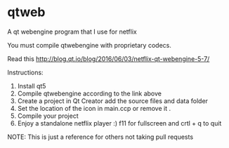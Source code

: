 # qtweb
A qt webengine program that I use for netflix


You must compile qtwebengine with proprietary codecs.

Read this <html>http://blog.qt.io/blog/2016/06/03/netflix-qt-webengine-5-7/</html>

Instructions:
  1. Install qt5
  2. Compile qtwebengine according to the link above
  3. Create a project in Qt Creator add the source files and data folder
  4. Set the location of the icon in main.ccp or remove it .
  5. Compile your project
  6. Enjoy a standalone netflix player :) f11 for fullscreen and crtl + q to quit
  
NOTE: This is just a reference for others not taking pull requests
